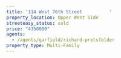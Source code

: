 ```yaml
---
title: '114 West 76th Street          '
property_location: Upper West Side
streeteasy_status: sold
price: "4350000"
agents:
  - /agents/garfield/richard-pretsfelder
property_type: Multi-Family
---
```

